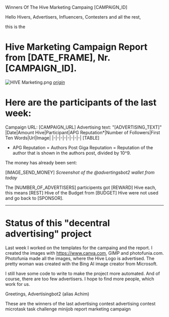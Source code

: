 Winners Of The Hive Marketing Campaing [CAMPAIGN_ID]

Hello Hivers, Advertisers, Influencers, Contesters and all the rest,

this is the
# Hive Marketing Campaign Report from [DATE_FRAME], Nr. [CAMPAIGN_ID].
![HIVE Marketing.png](https://files.peakd.com/file/peakd-hive/achimmertens/AKqchzabeuVfZ4Dio3CipS4qSJMBALn2bcSRbCxWziyEqTSacinMkaF6h3jk4as.png)
*[origin](https://photofunia.com/)*

# Here are the participants of the last week:
Campaign URL: [CAMPAIGN_URL]
Advertising text: "[ADVERTISING_TEXT]"
|Date|Amount Hive|Participant|APG Reputation*|Number of Followers|First Ten Words|Url|Image|
|-|-|-|-|-|-|-|-|
[TABLE]

* APG Reputation = Authors Post Giga Reputation = Reputation of the author that is shown in the authors post, divided by 10^9.



The money has already been sent:

[IMAGE_SEND_MONEY]
*Screenshot of the @advertingsbot2 wallet from today*

The [NUMBER_OF_ADVERTISERS] participents got [REWARD] Hive each, this means [REST] Hive of the Budget from [BUDGET] Hive were not used and go back to [SPONSOR].

---
# Status of this "decentral advertising" project


Last week I worked on the templates for the campaing and the report. I created the images with https://www.canva.com, GIMP and photofunia.com. Photofunia made all the images, where the Hive Logo is advertised. The pretty woman was created with the Bing AI image creator from Microsoft.

I still have some code to write to make the project more automated.
And of course, there are too few advertisers. I hope to find more people, which work for us.



Greetings, Advertisingbot2 (alias Achim)



These are the winners of the last advertising contest
advertising contest microtask task challenge minijob report marketing campaign
